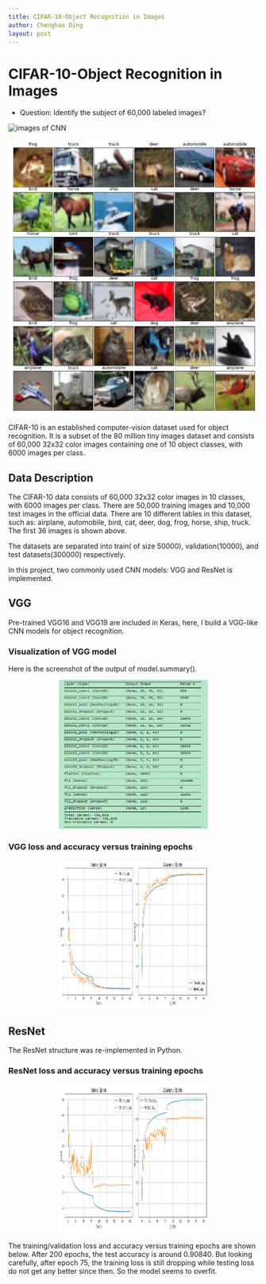 ```yaml
---
title: CIFAR-10-Object Recognition in Images
author: Chenghao Ding
layout: post
---
```


# CIFAR-10-Object Recognition in Images

* Question: Identify the subject of 60,000 labeled images?

![images of CNN](https://raw.githubusercontent.com/ChenghaoDing90/chenghaoding90.github.io/master/assets/images/snapshot.png?token=ANC7OSQFX4NBMJGLG4IU45TAJEWGE "what a cute kii!!")

![image of a balckk](../assets/images/snapshot.png  "what a cuttiii!!!")

CIFAR-10  is an established computer-vision dataset used for object recognition. It is a subset of the 80 million tiny images dataset and consists of 60,000 32x32 color images containing one of 10 object classes, with 6000 images per class.

## Data Description
The CIFAR-10 data consists of 60,000 32x32 color images in 10 classes, with 6000 images per class. There are 50,000 training images and 10,000 test images in the official data. There are 10 different lables in this dataset, such as: airplane, automobile, bird, cat, deer, dog, frog, horse, ship, truck. The first 36 images is shown above.

The datasets are separated into train( of size 50000), validation(10000), and test datasets(300000) respectively.

In this project, two commonly used CNN models: VGG and ResNet is implemented.

## VGG
Pre-trained VGG16 and VGG19 are included in Keras, here, I build a VGG-like CNN models for object recognition.

### Visualization of VGG model

Here is the screenshot of the output of model.summary().

<p align="center">
<img src="../assets/images/Capturevgg.png" alt="Summary of VGG Model Building" style="width:300px;height:300px;" />
</p>

### VGG loss and accuracy versus training epochs
<p align="center">
<img src="../assets/images/vgg_loss.png" alt="Summary of VGG Model Building" style="width:300px;height:300px;" />
</p>

## ResNet

The ResNet structure was re-implemented in Python. 
### ResNet loss and accuracy versus training epochs

<p align="center">
<img src="../assets/images/resnet_loss.png" alt="Summary of ResNet Model Building" style="width:300px;height:300px;" />
</p>

The training/validation loss and accuracy versus training epochs are shown below. After 200 epochs, the test accuracy is around 0.90840. But looking carefully, after epoch 75, the training loss is still dropping while testing loss do not get any better since then. So the model seems to overfit.







